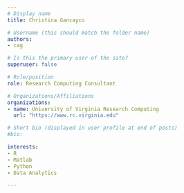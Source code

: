 ```yaml
---
# Display name
title: Christina Gancayco

# Username (this should match the folder name)
authors:
- cag

# Is this the primary user of the site?
superuser: false

# Role/position
role: Research Computing Consultant

# Organizations/Affiliations
organizations:
- name: University of Virginia Research Computing
  url: "https://www.rc.virginia.edu"

# Short bio (displayed in user profile at end of posts)
#bio: 

interests:
- R
- Matlab
- Python
- Data Analytics

---
```


